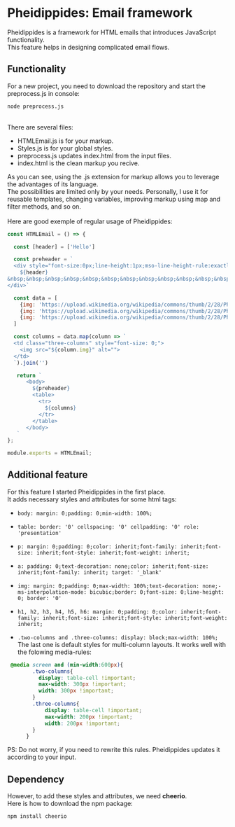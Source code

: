 # Pheidippides: Email framework

Pheidippides is a framework for HTML emails that introduces JavaScript functionality. <br />
This feature helps in designing complicated email flows.

## Functionality
For a new project, you need to download the repository and start the preprocess.js in console:
```bash
node preprocess.js
```
<br />
There are several files: <br />

<ul>
<li>HTMLEmail.js is for your markup.</li>
<li>Styles.js is for your global styles.</li>
<li>preprocess.js updates index.html from the input files.</li>
<li>index.html is the clean markup you recive.</li>
</ul>

As you can see, using the .js extension for markup allows you to leverage the advantages of its language. <br />
The possibilities are limited only by your needs. Personally, I use it for reusable templates, changing variables, improving markup using map and filter methods, and so on. <br /> <br />
 Here are good exemple of regular usage of Pheidippides:

```JavaScript
const HTMLEmail = () => {

  const [header] = ['Hello']

  const preheader = `
  <div style="font-size:0px;line-height:1px;mso-line-height-rule:exactly;display:none;max-width:0px;max-height:0px;opacity:0;overflow:hidden;mso-hide:all;">
    ${header}
&nbsp;&nbsp;‌&nbsp;‌&nbsp;‌&nbsp;&nbsp;‌&nbsp;‌&nbsp;‌&nbsp;&nbsp;‌&nbsp;‌&nbsp;‌&nbsp;&nbsp;‌&nbsp;‌&nbsp;‌&nbsp;&nbsp;‌&nbsp;‌&nbsp;‌&nbsp;&nbsp;‌&nbsp;‌&nbsp;‌&nbsp;&nbsp;‌&nbsp;‌&nbsp;‌&nbsp;&nbsp;‌&nbsp;‌&nbsp;‌&nbsp;&nbsp;‌&nbsp;‌&nbsp;‌&nbsp;&nbsp;‌&nbsp;‌&nbsp;‌&nbsp;&nbsp;‌&nbsp;‌&nbsp;‌&nbsp;&nbsp;‌&nbsp;‌&nbsp;‌&nbsp;&nbsp;‌&nbsp;‌&nbsp;‌&nbsp;&nbsp;‌&nbsp;‌&nbsp;‌&nbsp;&nbsp;‌&nbsp;‌&nbsp;‌&nbsp;&nbsp;‌&nbsp;‌&nbsp;‌&nbsp;&nbsp;‌&nbsp;‌&nbsp;‌&nbsp;&nbsp;‌&nbsp;‌&nbsp;‌&nbsp;&nbsp;‌&nbsp;‌&nbsp;‌&nbsp;&nbsp;‌&nbsp;‌&nbsp;‌&nbsp;&nbsp;‌&nbsp;‌&nbsp;‌&nbsp;&nbsp;‌&nbsp;‌&nbsp;‌&nbsp;&nbsp;‌&nbsp;‌&nbsp;‌&nbsp;&nbsp;‌&nbsp;‌&nbsp;‌&nbsp;&nbsp;‌&nbsp;‌&nbsp;‌&nbsp;&nbsp;‌&nbsp;‌&nbsp;‌&nbsp;&nbsp;‌&nbsp;‌&nbsp;‌&nbsp;&nbsp;‌&nbsp;‌&nbsp;‌&nbsp;&nbsp;‌&nbsp;‌&nbsp;‌&nbsp;&nbsp;‌&nbsp;‌&nbsp;‌&nbsp;&nbsp;‌&nbsp;‌&nbsp;‌&nbsp;&nbsp;‌&nbsp;‌&nbsp;‌&nbsp;&nbsp;‌&nbsp;‌&nbsp;‌&nbsp;&nbsp;‌&nbsp;‌&nbsp;‌&nbsp;&nbsp;‌&nbsp;‌&nbsp;
</div>`

  const data = [
    {img: 'https://upload.wikimedia.org/wikipedia/commons/thumb/2/28/Phidippides.jpg/1280px-Phidippides.jpg'},
    {img: 'https://upload.wikimedia.org/wikipedia/commons/thumb/2/28/Phidippides.jpg/1280px-Phidippides.jpg'},
    {img: 'https://upload.wikimedia.org/wikipedia/commons/thumb/2/28/Phidippides.jpg/1280px-Phidippides.jpg'},
  ]

  const columns = data.map(column => `
  <td class="three-columns" style="font-size: 0;">
    <img src="${column.img}" alt="">
  </td>
  `).join('')

   return `
      <body>
        ${preheader}
        <table>
          <tr>
            ${columns}
          </tr>
        </table>
      </body>
   `
};

module.exports = HTMLEmail;

```

## Additional feature
For this feature I started Pheidippides in the first place.<br />
It adds necessary styles and attributes for some html tags:
  - `body: margin: 0;padding: 0;min-width: 100%;`<br />

  - `table: border: '0' cellspacing: '0' cellpadding: '0' role: 'presentation'`

  - `p: margin: 0;padding: 0;color: inherit;font-family: inherit;font-size: inherit;font-style: inherit;font-weight: inherit;`<br />

  - `a: padding: 0;text-decoration: none;color: inherit;font-size: inherit;font-family: inherit; target: '_blank'`<br />

  - `img: margin: 0;padding: 0;max-width: 100%;text-decoration: none;-ms-interpolation-mode: bicubic;border: 0;font-size: 0;line-height: 0; border: '0'`<br />

  - `h1, h2, h3, h4, h5, h6: margin: 0;padding: 0;color: inherit;font-family: inherit;font-size: inherit;font-style: inherit;font-weight: inherit;`<br />

  - `.two-columns and .three-columns: display: block;max-width: 100%;`<br />
    The last one is default styles for multi-column layouts. It works well with the folowing media-rules:
```css
 @media screen and (min-width:600px){
        .two-columns{
          display: table-cell !important;
          max-width: 300px !important;
          width: 300px !important;
        }
        .three-columns{
            display: table-cell !important;
            max-width: 200px !important;
            width: 200px !important;
        }
      }
```

PS: Do not worry, if you need to rewrite this rules. Pheidippides updates it according to your input.

## Dependency

However, to add these styles and attributes, we need **cheerio**. <br />
Here is how to download the npm package:
```bash
npm install cheerio
